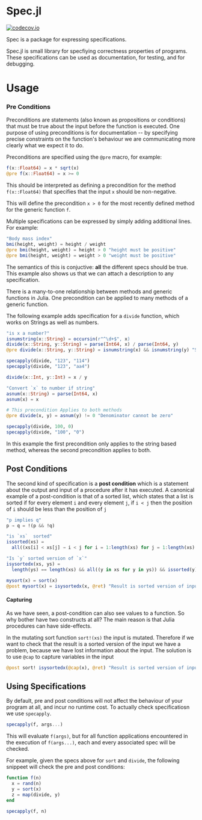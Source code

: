 # Spec.jl

[![codecov.io](http://codecov.io/github/zenna/Spec.jl/coverage.svg?branch=master)](http://codecov.io/github/zenna/Spec.jl?branch=master)

Spec is a package for expressing specifications.

Spec.jl is small library for specfiying correctness properties of programs.
These specifications can be used as documentation, for testing, and for debugging.

# Usage

<!-- Toadd:

- other meta dontcheck, e.g. existential propositions (example?) -->

### Pre Conditions

Preconditions are statements (also known as propositions or conditions) that must be true about the input before the function is executed.
One purpose of using preconditions is for documentation -- by specifying precise constraints on the function's behaviour we are communicating more clearly what we expect it to do.

Preconditions are specified using the `@pre` macro, for example:

```julia
f(x::Float64) = x * sqrt(x)
@pre f(x::Float64) = x >= 0
```

This should be interpreted as defining a precondition for the method `f(x::Float64)` that specifies that the input `x` should be non-negative.

This will define the precondition `x > 0` for the most recently defined method for the generic function `f`.

Multiple specifications can be expressed by simply adding additional lines.  For example:

```julia
"Body mass index"
bmi(height, weight) = height / weight 
@pre bmi(height, weight) = height > 0 "height must be positive"
@pre bmi(height, weight) = weight > 0 "weight must be positive"
```

The semantics of this is conjuctive: __all__ the different specs should be true.
This example also shows us that we can attach a description to any specification.  

There is a many-to-one relationship between methods and generic functions in Julia.
One precondition can be applied to many methods of a generic function.

The following example adds specification for a `divide` function, which works on Strings as well as numbers.

```julia
"is x a number?"
isnumstring(x::String) = occursin(r"^\d+$", x)
divide(x::String, y::String) = parse(Int64, x) / parse(Int64, y)
@pre divide(x::String, y::String) = isnumstring(x) && isnumstring(y) "String should be a number"

specapply(divide, "123", "114")
specapply(divide, "123", "aa4")

divide(x::Int, y::Int) = x / y

"Convert `x` to number if string"
asnum(x::String) = parse(Int64, x)
asnum(x) = x

# This precondition Applies to both methods
@pre divide(x, y) = asnum(y) != 0 "Denominator cannot be zero"

specapply(divide, 100, 0)
specapply(divide, "100", "0")
```
In this example the first precondition only applies to the string based method, whereas the second precondition applies to both.


## Post Conditions

The second kind of specification is a __post condition__ which is a statement about the output and input of a procedure after it has executed.
A canonical example of a post-condition is that of a sorted list, which states that a list is sorted if for every element `i` and every element `j`, if `i < j` then the position of `i` should be less than the position of `j`  


```julia
"p implies q"
p → q = !(p && !q)

"is `xs`  sorted"
issorted(xs) = 
  all((xs[i] < xs[j] → i < j for i = 1:length(xs) for j = 1:length(xs) if i != j))

"Is `y` sorted version of `x`"
isysortedx(xs, ys) = 
  length(ys) == length(xs) && all((y in xs for y in ys)) && issorted(y)

mysort(x) = sort(x)
@post mysort(x) = isysortedx(x, @ret) "Result is sorted version of input"
```


#### Capturing

As we have seen, a post-condition can also see values to a function.  So why bother have two constructs at all?
The main reason is that Julia procedures can have side-effects.

In the mutating sort function `sort!(xs)` the input is mutated.
Therefore if we want to check that the result is a sorted version of the input we have a problem, because we have lost information about the input.
The solution is to use `@cap` to capture variables in the input

```julia
@post sort! isysortedx(@cap(x), @ret) "Result is sorted version of input"
```

## Using Specifications 
By default, pre and post conditions will not affect the behaviour of your program at all, and incur no runtime cost.
To actually check specificatiosn we use `specapply`.


```julia
specapply(f, args...)
```

This will evaluate `f(args)`, but for all function applications encountered in the execution of `f(args...)`, each and every associated spec will be checked.

For example, given the specs above for `sort` and `divide`, the following snippeet will check the pre and post conditions:

```julia
function f(n)
  x = rand(n)
  y = sort(x)
  z = map(divide, y)
end

specapply(f, n)
```
<!-- 
A convenient macro alternative to specapply is  `@specapply`, e.g.:

```julia
@specapply f(n)
```
 -->

<!-- 
### For Debugging


One of the best uses of `specapply` is debugging.  Often a runtime error is the ressult of a pre-condition much further up the stack being violated.
For example:

```julia
function f()
  x = rand(4, 4)
  x[3,4]
end
```

Evaluating `f()` gives us this horribly uninformative stack trace.

If instead we run this function with `specapply`

## QuickCheck
Testing using Spec can be as simple as:


```julia
spectest(some_generic_function)
```

Spec will try to generate inputs that are consistent with the input, then evaluate the function with those input using `specapply`.

If there are multiple methods for `some_generic_function`, `spectest` will test all those which have associated specs.
To spectest a specific method, simply pass a tuple of types as the second argument to `spectest` to apply to only methods matching those types.

```julia
spectest(sort, (Vector{Int},))
```

Sometimes it will be too difficult for Spec to generative valid inputs.
Othertimes you might want to test a function with a particular input distribution.
In this case, 

```julia
gen = rng -> rand(rng, Int, 10)
spectest(sort, (Vector{Int},); gen = gen)
``` 

# Notes

- The concept of testing all the nested specs within a function call f(x) is orthogonal to pretty much everything else (that follows)
- For a given method, I may want to test all, some or none of the specs 
- For a given method and given spec, I may want to test it on (i) one input, (ii) samples from a distribution of inputs, (iii) all inputs, finitely enumerable, (iv) all inputs abstractly.
-->